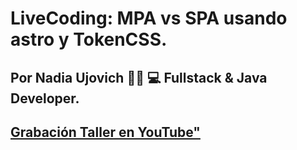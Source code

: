 # LiveCoding: MPA vs SPA usando astro y TokenCSS.

## Por Nadia Ujovich 👩🏻 💻 Fullstack & Java Developer.

## [Grabación Taller en YouTube"](https://www.youtube.com/watch?v=8BnGIK7dcGU)
